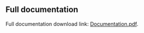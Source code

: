 ## Full documentation
Full documentation download link: [Documentation.pdf](https://github.com/przemek06/iot_mobile/files/14173097/Documentation.pdf).


